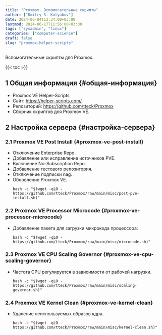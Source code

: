 ```yaml
---
title: "Proxmox. Вспомогательные скрипты"
author: ["Dmitry S. Kulyabov"]
date: 2024-06-04T13:34:00+03:00
lastmod: 2024-06-17T11:56:00+03:00
tags: ["sysadmin", "linux"]
categories: ["computer-science"]
draft: false
slug: "proxmox-helper-scripts"
---
```


Вспомогательные скрипты для Proxmox.

<!--more-->

{{< toc >}}


## <span class="section-num">1</span> Общая информация {#общая-информация}

-   Proxmox VE Helper-Scripts
-   Сайт: <https://helper-scripts.com/>
-   Репозиторий: <https://github.com/tteck/Proxmox>
-   Сборник скриптов для Proxmov VE.


## <span class="section-num">2</span> Настройка сервера {#настройка-сервера}


### <span class="section-num">2.1</span> Proxmox VE Post Install {#proxmox-ve-post-install}

-   Отключение Enterprise Repo.
-   Добавление или исправление источников PVE.
-   Включение No-Subscription Repo.
-   Добавление тестового репозитория.
-   Отключение подписки nag.
-   Обновление Proxmox VE.
    ```shell
    bash -c "$(wget -qLO - https://github.com/tteck/Proxmox/raw/main/misc/post-pve-install.sh)"
    ```


### <span class="section-num">2.2</span> Proxmox VE Processor Microcode {#proxmox-ve-processor-microcode}

-   Добавление пакета для загрузки микрокода процессора:
    ```shell
    bash -c "$(wget -qLO - https://github.com/tteck/Proxmox/raw/main/misc/microcode.sh)"
    ```


### <span class="section-num">2.3</span> Proxmox VE CPU Scaling Governor {#proxmox-ve-cpu-scaling-governor}

-   Частота CPU регулируется в зависимости от рабочей нагрузки.
    ```shell
    bash -c "$(wget -qLO - https://github.com/tteck/Proxmox/raw/main/misc/scaling-governor.sh)"
    ```


### <span class="section-num">2.4</span> Proxmox VE Kernel Clean {#proxmox-ve-kernel-clean}

-   Удаление неиспользуемых образов ядра.
    ```shell
    bash -c "$(wget -qLO - https://github.com/tteck/Proxmox/raw/main/misc/kernel-clean.sh)"
    ```
